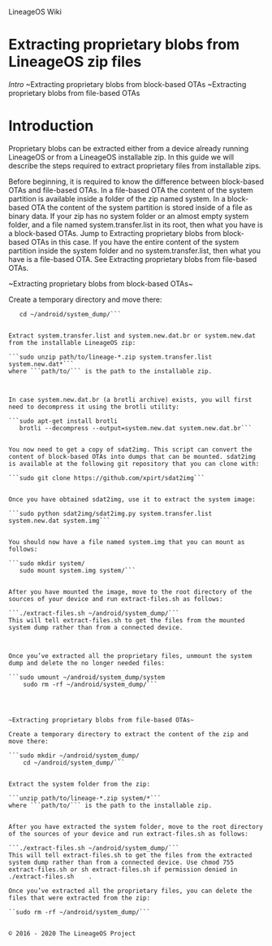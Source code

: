 LineageOS Wiki

# Extracting proprietary blobs from LineageOS zip files

*Intro*
~Extracting proprietary blobs from block-based OTAs
~Extracting proprietary blobs from file-based OTAs


# Introduction

Proprietary blobs can be extracted either from a device already running LineageOS or from a LineageOS installable zip. In this guide we will describe the steps required to extract proprietary files from installable zips.

Before beginning, it is required to know the difference between block-based OTAs and file-based OTAs. In a file-based OTA the content of the system partition is available inside a folder of the zip named system. In a block-based OTA the content of the system partition is stored inside of a file as binary data. If your zip has no system folder or an almost empty system folder, and a file named system.transfer.list in its root, then what you have is a block-based OTAs. Jump to Extracting proprietary blobs from block-based OTAs in this case. If you have the entire content of the system partition inside the system folder and no system.transfer.list, then what you have is a file-based OTA. See Extracting proprietary blobs from file-based OTAs.

~Extracting proprietary blobs from block-based OTAs~

Create a temporary directory and move there:

```sudo mkdir ~/android/system_dump/
   cd ~/android/system_dump/```


Extract system.transfer.list and system.new.dat.br or system.new.dat from the installable LineageOS zip:

```sudo unzip path/to/lineage-*.zip system.transfer.list system.new.dat*```
where ```path/to/``` is the path to the installable zip.



In case system.new.dat.br (a brotli archive) exists, you will first need to decompress it using the brotli utility:

```sudo apt-get install brotli
   brotli --decompress --output=system.new.dat system.new.dat.br```


You now need to get a copy of sdat2img. This script can convert the content of block-based OTAs into dumps that can be mounted. sdat2img is available at the following git repository that you can clone with:

```sudo git clone https://github.com/xpirt/sdat2img```


Once you have obtained sdat2img, use it to extract the system image:

```sudo python sdat2img/sdat2img.py system.transfer.list system.new.dat system.img```


You should now have a file named system.img that you can mount as follows:

```sudo mkdir system/
   sudo mount system.img system/```


After you have mounted the image, move to the root directory of the sources of your device and run extract-files.sh as follows:

```./extract-files.sh ~/android/system_dump/```
This will tell extract-files.sh to get the files from the mounted system dump rather than from a connected device.



Once you’ve extracted all the proprietary files, unmount the system dump and delete the no longer needed files:

```sudo umount ~/android/system_dump/system
    sudo rm -rf ~/android/system_dump/```




~Extracting proprietary blobs from file-based OTAs~

Create a temporary directory to extract the content of the zip and move there:

```sudo mkdir ~/android/system_dump/
    cd ~/android/system_dump/```


Extract the system folder from the zip:

```unzip path/to/lineage-*.zip system/*```
where ```path/to/``` is the path to the installable zip.


After you have extracted the system folder, move to the root directory of the sources of your device and run extract-files.sh as follows:

```./extract-files.sh ~/android/system_dump/```
This will tell extract-files.sh to get the files from the extracted system dump rather than from a connected device. Use chmod 755 extract-files.sh or sh extract-files.sh if permission denied in ./extract-files.sh    .

Once you’ve extracted all the proprietary files, you can delete the files that were extracted from the zip:

``sudo rm -rf ~/android/system_dump/```


© 2016 - 2020 The LineageOS Project
